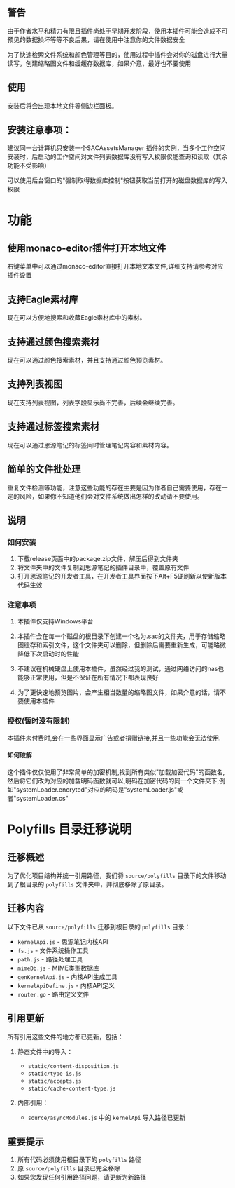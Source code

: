 ## 警告

由于作者水平和精力有限且插件尚处于早期开发阶段，使用本插件可能会造成不可预见的数据损坏等等不良后果，请在使用中注意你的文件数据安全

为了快速检索文件系统和颜色管理等目的，使用过程中插件会对你的磁盘进行大量读写，创建缩略图文件和缓缓存数据库，如果介意，最好也不要使用

## 使用

安装后将会出现本地文件等侧边栏面板。

## 安装注意事项：

建议同一台计算机只安装一个SACAssetsManager 插件的实例，当多个工作空间安装时，后启动的工作空间对文件列表数据库没有写入权限仅能查询和读取（其余功能不受影响）

可以使用后台窗口的"强制取得数据库控制"按钮获取当前打开的磁盘数据库的写入权限 

# 功能

## 使用monaco-editor插件打开本地文件

右键菜单中可以通过monaco-editor直接打开本地文本文件,详细支持请参考对应插件设置

## 支持Eagle素材库

现在可以方便地搜索和收藏Eagle素材库中的素材。

## 支持通过颜色搜索素材

现在可以通过颜色搜索素材，并且支持通过颜色预览素材。

## 支持列表视图

现在支持列表视图，列表字段显示尚不完善，后续会继续完善。

## 支持通过标签搜索素材

现在可以通过思源笔记的标签同时管理笔记内容和素材内容。

## 简单的文件批处理

重复文件检测等功能，注意这些功能的存在主要是因为作者自己需要使用，存在一定的风险，如果你不知道他们会对文件系统做出怎样的改动请不要使用。


## 说明

### 如何安装

1. 下载release页面中的package.zip文件，解压后得到文件夹
2. 将文件夹中的文件复制到思源笔记的插件目录中，覆盖原有文件
3. 打开思源笔记的开发者工具，在开发者工具界面按下Alt+F5硬刷新以使新版本代码生效



### 注意事项

1. 本插件仅支持Windows平台

2. 本插件会在每一个磁盘的根目录下创建一个名为.sac的文件夹，用于存储缩略图缓存和索引文件，这个文件夹可以删除，但删除后需要重新生成，可能略微降低下次启动时的性能

3. 不建议在机械硬盘上使用本插件，虽然经过我的测试，通过网络访问的nas也能够正常使用，但是不保证在所有情况下都表现良好

4. 为了更快速地预览图片，会产生相当数量的缩略图文件，如果介意的话，请不要使用本插件



### 授权(暂时没有限制)

本插件未付费时,会在一些界面显示广告或者捐赠链接,并且一些功能会无法使用.

#### 如何破解

这个插件仅仅使用了非常简单的加密机制,找到所有类似"加载加密代码"的函数名,然后将它们改为对应的加载明码函数就可以,明码在加密代码的同一个文件夹下,例如"systemLoader.encryted"对应的明码是"systemLoader.js"或者"systemLoader.cs"

# Polyfills 目录迁移说明

## 迁移概述

为了优化项目结构并统一引用路径，我们将 `source/polyfills` 目录下的文件移动到了根目录的 `polyfills` 文件夹中，并彻底移除了原目录。

## 迁移内容

以下文件已从 `source/polyfills` 迁移到根目录的 `polyfills` 目录：

- `kernelApi.js` - 思源笔记内核API
- `fs.js` - 文件系统操作工具
- `path.js` - 路径处理工具
- `mimeDb.js` - MIME类型数据库
- `genKernelApi.js` - 内核API生成工具
- `kernelApiDefine.js` - 内核API定义
- `router.go` - 路由定义文件

## 引用更新

所有引用这些文件的地方都已更新，包括：

1. 静态文件中的导入：
   - `static/content-disposition.js`
   - `static/type-is.js`
   - `static/accepts.js`
   - `static/cache-content-type.js`

2. 内部引用：
   - `source/asyncModules.js` 中的 `kernelApi` 导入路径已更新

## 重要提示

1. 所有代码必须使用根目录下的 `polyfills` 路径
2. 原 `source/polyfills` 目录已完全移除
3. 如果您发现任何引用路径问题，请更新为新路径


